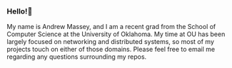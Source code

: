 ### Hello!🙂
My name is Andrew Massey, and I am a recent grad from the School of Computer Science at the University of Oklahoma. My time at OU has been
largely focused on networking and distributed systems, so most of my projects touch on either of those domains. Please feel free to email me regarding any questions surrounding my repos.
